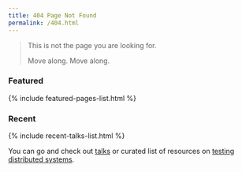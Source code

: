 ```yaml
---
title: 404 Page Not Found
permalink: /404.html
---
```


> This is not the page you are looking for.
>
> Move along. Move along.

### Featured

{% include featured-pages-list.html %}

### Recent

{% include recent-talks-list.html %}

You can go and check out [talks](/talks) or curated list of resources
on [testing distributed systems](/testing-distributed-systems).
